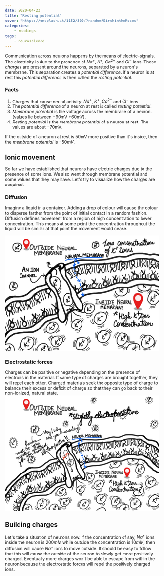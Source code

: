 ```yaml
---
date: 2020-04-23
title: "Resting potential"
cover: "https://unsplash.it/1152/300/?random?BirchintheRoses"
categories:
    - readings
tags:
    - neuroscience
---
```


Communication across neurons happens by the means of electric-signals. The electricity is due to the presence of $Na^{+}$, $K^{+}$, $Ca^{2+}$ and $Cl^{-}$ ions. These _charges_ are present around the neurons, separated by a neuron's membrane. This separation creates a _potential difference_. If a neuron is at rest this _potential difference_ is then called the _resting potential_.

### Facts
1. Charges that cause neural activity: $Na^{+}$, $K^{+}$, $Ca^{2+}$ and $Cl^{-}$ ions.
2. The _potential difference_ of a neuron at rest is called _resting potential_.
3. _Membrane potential_ is the voltage across the membrane of a neuron. (values lie between $-90\text{mV}$ $+60\text{mV}$).
4. _Resting potential_ is the _membrane potential_ of a neuron at rest. The values are about $-70\text{mV}$.

If the outside of a neuron at rest is $50\text{mV}$ more positive than it's inside, then the _membrane potential_ is $-50{mV}$.

## Ionic movement
So far we have established that neurons have electric charges due to the presence of some ions. We also went through membrane potential and some values that they may have. Let's try to visualize how the charges are acquired.

### Diffusion
Imagine a liquid in a container. Adding a drop of colour will cause the colour to disperse farther from the point of initial contact in a random fashion. Diffusion defines movement from a region of high concentration to lower concentration. This means at some point the concentration throughout the liquid will be similar at that point the movement would cease.

![Fig: Diffusion of K+ ions, movement from a region of high-concentration (inside the membrane) to low-concentration (outside the membrane).](./images/diffusion.jpg)

### Electrostatic forces
Charges can be positive or negative depending on the presence of electrons in the material. If same type of charges are brought together, they will repel each other. Charged materials seek the opposite type of charge to balance their excess or deficit of charge so that they can go back to their non-ionized, natural state.
![Fig: Electrostatic effects prevent movement across the ion channel](./images/electrostatics-and-k-plus-ions.jpg)

## Building charges
Let's take a situation of neurons now. If the concentration of say, $Na^{+}$ ions inside the neuron is $200 mM$ while outside the concentration is $10mM$, then diffusion will cause $Na^{+}$ ions to move outside. It should be easy to follow that this will cause the outside of the neuron to slowly get more positively charged. Eventually more charges won't be able to escape from within the neuron because the electrostatic forces will repel the positively charged ions.


